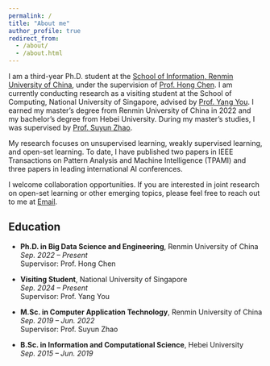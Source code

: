 ```yaml
---
permalink: /
title: "About me"
author_profile: true
redirect_from: 
  - /about/
  - /about.html
---
```


I am a third-year Ph.D. student at the [School of Information, Renmin University of China](http://info.ruc.edu.cn/), under the supervision of [Prof. Hong Chen](https://scholar.google.com/citations?user=FJVLD1oAAAAJ&hl=en). I am currently conducting research as a visiting student at the School of Computing, National University of Singapore, advised by [Prof. Yang You](https://scholar.google.com/citations?user=jF4dPZwAAAAJ&hl=en). I earned my master’s degree from Renmin University of China in 2022 and my bachelor’s degree from Hebei University. During my master’s studies, I was supervised by [Prof. Suyun Zhao](https://scholar.google.com/citations?hl=en&user=Nbvw280AAAAJ&view_op=list_works&sortby=pubdate).

My research focuses on unsupervised learning, weakly supervised learning, and open-set learning. To date, I have published two papers in IEEE Transactions on Pattern Analysis and Machine Intelligence (TPAMI) and three papers in leading international AI conferences.

I welcome collaboration opportunities. If you are interested in joint research on open-set learning or other emerging topics, please feel free to reach out to me at [Email](mailto:du_pan@163.com).

<h2 id="education">Education</h2>

- **Ph.D. in Big Data Science and Engineering**, Renmin University of China  
  *Sep. 2022 – Present*  
  Supervisor: Prof. Hong Chen

- **Visiting Student**, National University of Singapore  
  *Sep. 2024 – Present*  
  Supervisor: Prof. Yang You

- **M.Sc. in Computer Application Technology**, Renmin University of China  
  *Sep. 2019 – Jun. 2022*  
  Supervisor: Prof. Suyun Zhao

- **B.Sc. in Information and Computational Science**, Hebei University  
  *Sep. 2015 – Jun. 2019*

